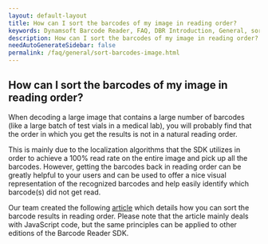 ```yaml
---
layout: default-layout
title: How can I sort the barcodes of my image in reading order?
keywords: Dynamsoft Barcode Reader, FAQ, DBR Introduction, General, sorting, reading order
description: How can I sort the barcodes of my image in reading order?
needAutoGenerateSidebar: false
permalink: /faq/general/sort-barcodes-image.html
---
```


## How can I sort the barcodes of my image in reading order?

When decoding a large image that contains a large number of barcodes (like a large batch of test vials in a  medical lab), you will probably find that the order in which you get the results is not in a natural reading order.

This is mainly due to the localization algorithms that the SDK utilizes in order to achieve a 100% read rate on the entire image and pick up all the barcodes. However, getting the barcodes back in reading order can be greatly helpful to your users and can be used to offer a nice visual representation of the recognized barcodes and help easily identify which barcode(s) did not get read.

Our team created the following [article](https://www.dynamsoft.com/codepool/sort-multiple-barcodes-in-reading-order.html?utm_medium=social&utm_campaign=Codepool2023) which details how you can sort the barcode results in reading order. Please note that the article mainly deals with JavaScript code, but the same principles can be applied to other editions of the Barcode Reader SDK.